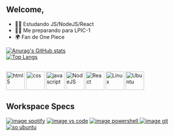 ## Welcome,

- 🧑‍💻 Estudando JS/NodeJS/React
- 👨‍🏫 Me preparando para LPIC-1
- 🌍 Fan de One Piece

[![Anurag's GitHub stats](https://github-readme-stats.vercel.app/api?username=guime3006&count_private=true&show_icons=true&theme=default)](https://github.com/anuraghazra/github-readme-stats)
<br>
[![Top Langs](https://github-readme-stats.vercel.app/api/top-langs/?username=guime3006&layout=compact)](https://github.com/anuraghazra/github-readme-stats)

<div style="display: inline-block;"><br>
    <img alt="html5" height="50" width="50" src="https://cdn.jsdelivr.net/gh/devicons/devicon/icons/html5/html5-original-wordmark.svg"/>
    <img alt="css" height="50" width="50" src="https://cdn.jsdelivr.net/gh/devicons/devicon/icons/css3/css3-original-wordmark.svg" />
    <img alt="javascript" height="50" width="50" src="https://cdn.jsdelivr.net/gh/devicons/devicon/icons/javascript/javascript-original.svg" />
    <img alt="NodeJS" height="50" width="50" src="https://cdn.jsdelivr.net/gh/devicons/devicon/icons/nodejs/nodejs-original.svg" />
    <img alt="React" height="50" width="50" src="https://cdn.jsdelivr.net/gh/devicons/devicon/icons/react/react-original-wordmark.svg" />
    <img alt="Linux" height="50" width="50" src="https://cdn.jsdelivr.net/gh/devicons/devicon/icons/linux/linux-original.svg" />
    <img alt="Ubuntu" height="50" width="50" src="https://cdn.jsdelivr.net/gh/devicons/devicon/icons/ubuntu/ubuntu-plain-wordmark.svg" />       
</div>
<!--
 <br>
 <a href="https://www.linkedin.com/in/guilherme-ver%C3%ADssimo-7a6b54136/" target="_blank"> <img src="https://img.shields.io/badge/LinkedIn-0077B5?style=for-the-badge&logo=linkedin&logoColor=white" alt="image linkedln"      target="_blank"></a> -->

## Workspace Specs

<div>
    <a href="https://open.spotify.com/user/guime.verissimo456?si=4892690246c34d8f" target="_blank"> <img src="https://img.shields.io/badge/Spotify-1ED760?&style=for-the-badge&logo=spotify&logoColor=white" alt="image spotify" target="_blank"></a>
    <a href="#"> <img src="https://img.shields.io/badge/Visual_Studio_Code-0078D4?style=for-the-badge&logo=visual%20studio%20code&logoColor=white" alt="image vs code"></a>
    <a href="#"> <img src="https://img.shields.io/badge/powershell-5391FE?style=for-the-badge&logo=powershell&logoColor=white" alt="image powershell" target="_blank"> </a>
    <a href="#"> <img src="https://img.shields.io/badge/GIT-E44C30?style=for-the-badge&logo=git&logoColor=white" alt="image git" target="_blank"> </a>
    <a href="#"> <img src="https://img.shields.io/badge/Ubuntu-E95420?style=for-the-badge&logo=ubuntu&logoColor=white" alt="so ubuntu" target="_blank"> </a>
</div>


